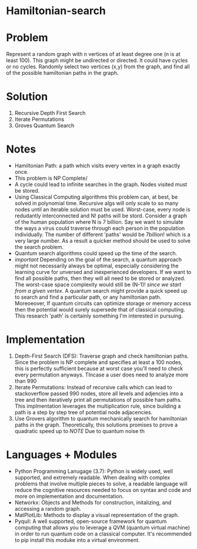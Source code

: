 # Hamiltonian-search


# Problem
 Represent a random graph with n vertices of at least degree one (n is at least 100). 
 This graph might be undirected or directed. It could have cycles or no cycles. 
 Randomly select two vertices (x,y) from the graph, and find all of the possible hamiltonian paths in the graph.
 

# Solution
1. Recursive Depth First Search
2. Iterate Permutations
3. Groves Quantum Search

# Notes
- Hamiltonian Path: a path which visits every vertex in a graph exactly once.
- This problem is NP Complete/
- A cycle could lead to infinite searches in the graph. Nodes visited must be stored.
- Using Classical Computing algorithms this problem can, at best, be solved in polynomial time.
  Recursive algs will only scale to so many nodes until an iterable solution must be used. Worst-case, every node is redudantly interconnected and N! paths will be stord. Consider a graph of the human population where N is 7 billion. 
  Say we want to simulate the ways a virus could traverse through each person in the population individually. The number of different 'paths' would be 7billion! which is a very large number. As a result a quicker method should be used to solve the search problem.
- Quantum search algorithms could speed up the time of the search. 
- *important* Depending on the goal of the search, a quantum approach might not necessarily always be optimal, especially considering the learning curve for unversed and inexperienced developers. If we want to find all possible paths, then they will all need to be stored or analyzed. The worst-case space complexity would still be (N-1)! *since we start from a given vertex*. A quantum search might provide a quick speed up to search and find a particular path, or any hamiltonian path. Moreoeover, If quantum circuits can optimize storage or memory access then the potential would surely supersede that of classical computing. This research 'path' is certainly something I'm interested in pursuing. 

# Implementation
  1. Depth-First Search (DFS): Traverse graph and check hamiltonian paths. Since the problem is NP complete and specifies at least a 100 nodes, this is perfectly sufficient because at worst case you'll need to check every permutation anyways. TIncase a user does need to analyze more than 990
  2. Iterate Permutations: Instead of recursive calls which can lead to stackoverflow passed 990 nodes, store all levels and adjencies into a tree and then iteratively print all permutations of possible ham paths. This implmentation leverages the multiplication rule, since building a path is a step by step tree of potential node adjacencies. 
  3. Use Grovers algorithm to quantum mechanically search for hamiltonian paths in the graph. Theoretically, this solutions promises to prove a quadratic speed up to  *NOTE* Due to quantum noise th 



# Languages + Modules
- Python Programming Lanugage (3.7): Python is widely used, well supported, and extremely readable. When dealing with complex problems that involve multiple pieces to solve, a readable language will reduce the cognitive resources needed to focus on syntax and code and more on implementation and documentation. 
- Networkx: Objects and Methods for construction, initalizing, and accessing a random graph.
- MatPlotLib: Methods to display a visual representation of the graph.
- Pyquil: A well supported, open-source framework for quantum computing that allows you to leverage a QVM (quantum virtual machine) in order to run quantum code on a classical computer. It's recommended to pip install this moduke into a virtual environment.

